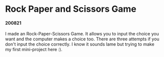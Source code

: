 # Rock Paper and Scissors Game
#### 200821

I made an Rock-Paper-Scissors Game. It allows you to input the choice you want and the computer makes a choice too. There are three attempts if you don't input the choice correctly. 
I know it sounds lame but trying to make my first mini-project here :).
